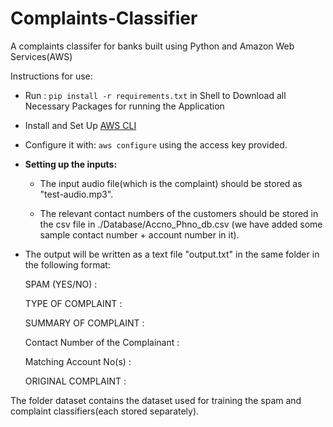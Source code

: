 # Complaints-Classifier
A complaints classifer for banks built using Python and Amazon Web Services(AWS)

Instructions for use:
* Run : `pip install -r requirements.txt` in Shell to Download all Necessary Packages for running the Application
* Install and Set Up [AWS CLI](https://aws.amazon.com/cli/)
* Configure it with:
`aws configure`
using the access key provided.

* **Setting up the inputs:**

  * The input audio file(which is the complaint) should be stored as "test-audio.mp3".
  
  * The relevant contact numbers of the customers should be stored in the csv file in ./Database/Accno_Phno_db.csv (we have added some sample contact number + account number in it).
  
* The output will be written as a text file "output.txt" in the same folder in the following format:
  
  SPAM (YES/NO) :
  
  TYPE OF COMPLAINT :
  
  SUMMARY OF COMPLAINT :
  
  Contact Number of the Complainant :
  
  Matching Account No(s) :
  
  ORIGINAL COMPLAINT :

The folder dataset contains the dataset used for training the spam and complaint classifiers(each stored separately).
